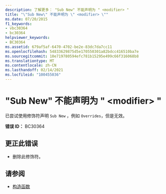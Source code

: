 ```yaml
---
description: 了解更多： "Sub New" 不能声明为 " <modifier> "
title: "\"Sub New\" 不能声明为 \" <modifier> \""
ms.date: 07/20/2015
f1_keywords:
- vbc30364
- bc30364
helpviewer_keywords:
- BC30364
ms.assetid: 679af5af-6470-4702-be2e-83dc7da7cc11
ms.openlocfilehash: 54833629875d5e170550301a82bdcc416510ba7e
ms.sourcegitcommit: 10e719780594efc781b15295e499c66f316068b8
ms.translationtype: MT
ms.contentlocale: zh-CN
ms.lasthandoff: 02/14/2021
ms.locfileid: "100455036"
---
```

# <a name="sub-new-cannot-be-declared-modifier"></a>"Sub New" 不能声明为 " \<modifier> "

已尝试使用修饰符声明 `Sub New` ，例如 `Overrides`，但是无效。  
  
 **错误 ID：** BC30364  
  
## <a name="to-correct-this-error"></a>更正此错误  
  
- 删除此修饰符。  
  
## <a name="see-also"></a>请参阅

- [构造函数](../programming-guide/concepts/object-oriented-programming.md#constructors)
